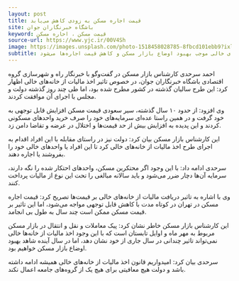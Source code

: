 ```yaml
---
layout: post
title: قیمت اجاره مسکن به زودی کاهش می‌یابد
site: باشگاه خبرنگاران جوان
keyword: قیمت مسکن ، احاره مسکن
source-url: https://www.yjc.ir/00V4Sh
image: https://images.unsplash.com/photo-1518458028785-8fbcd101ebb9?ixlib=rb-1.2.1&ixid=eyJhcHBfaWQiOjEyMDd9&auto=format&fit=crop&w=1050&q=30
subtitle: یک کارشناس بازار مسکن گفت اخذ مالیات از خانه‌های خالی موجب بهبود اوضاع بازار مسکن و کاهش قیمت اجاره‌ها می‌شود.
---
```

احمد سرحدی کارشناس بازار مسکن در گفت‌وگو با خبرنگار راه و شهرسازی  گروه اقتصادی باشگاه خبرنگاران جوان، در خصوص تاثیر اخذ مالیات از خانه‌های خالی اظهار کرد: این طرح سالیان گذشته در کشور مطرح شده بود، اما طی چند روز گذشته دولت و مجلس با اجرای آن موافقت کردند.

وی افزود: از حدود ۱۰ سال گذشته، سیر سعودی قیمت مسکن افزایش قابل توجهی به خود گرفت و در همین راستا عده‌ای سرمایه‌های خود را صرف خرید واحد‌های مسکونی کردند و این پدیده به افزایش بیش از حد قیمت‌ها و اختلال در عرضه و تقاضا دامن زد.

این کارشناس بازار مسکن بیان کرد: دولت نیز در راستای مقابله با این افراد اقدام به اجرای طرح اخذ مالیات از خانه‌های خالی کرد تا این افراد یا واحد‌های خالی خود را بفروشند یا اجاره دهند.

سرحدی ادامه داد: با این وجود اگر محتکرین مسکن، واحد‌های احتکار شده را نگه دارند، سرمایه آن‌ها دچار ضرر می‌شود و باید سالانه مبالغی را تحت این نوع از مالیات پرداخت کنند.

وی با اشاره به تاثیر دریافت مالیات از خانه‌های خالی بر قیمت‌ها تصریح کرد: قیمت اجاره مسکن در تهران در کوتاه مدت با کاهش قابل توجهی مواجه می‌شود، اما این تاثیر بر قیمت مسکن ممکن است چند سال به طول بی انجامد.

این کارشناس بازار مسکن خاطر نشان کرد: پیک معاملات و نقل و انتقال در بازار مسکن مربوط به مهر ماه و اوایل تابستان است که با این وجود اخذ مالیات از خانه‌ها خالی نمی‌تواند تاثیر چندانی در سال جاری از خود نشان دهد، اما در سال آینده شاهد بهبود اوضاع بازار مسکن خواهیم بود.

سرحدی بیان کرد: امیدواریم قانون اخذ مالیات از خانه‌های خالی همیشه ادامه داشته باشد و دولت هیچ معافیتی برای هیچ یک از گروه‌های جامعه اعمال نکند.